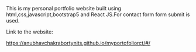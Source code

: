 This is my personal portfolio website built using html,css,javascript,bootstrap5 and React JS.For contact form form submit is used.

Link to the website:

https://anubhavchakrabortynits.github.io/myportofoliorct/#/


